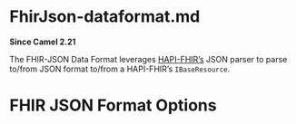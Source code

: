 # FhirJson-dataformat.md

**Since Camel 2.21**

The FHIR-JSON Data Format leverages
[HAPI-FHIR’s](https://github.com/jamesagnew/hapi-fhir/blob/master/hapi-fhir-base/src/main/java/ca/uhn/fhir/parser/JsonParser.java)
JSON parser to parse to/from JSON format to/from a HAPI-FHIR’s
`IBaseResource`.

# FHIR JSON Format Options
